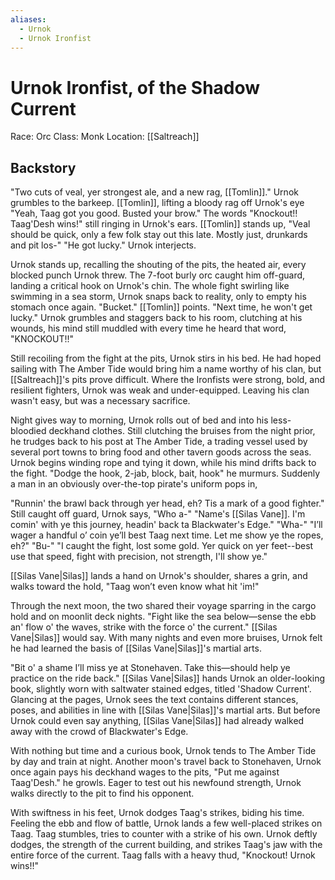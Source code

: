 ```yaml
---
aliases:
  - Urnok
  - Urnok Ironfist
---
```


# Urnok Ironfist, of the Shadow Current
Race: Orc
Class: Monk
Location: [[Saltreach]]
## Backstory
"Two cuts of veal, yer strongest ale, and a new rag, [[Tomlin]]." Urnok grumbles to the barkeep. [[Tomlin]], lifting a bloody rag off Urnok's eye "Yeah, Taag got you good. Busted your brow." The words "Knockout!! Taag'Desh wins!" still ringing in Urnok's ears. [[Tomlin]] stands up, "Veal should be quick, only a few folk stay out this late. Mostly just, drunkards and pit los-" "He got lucky." Urnok interjects. 

Urnok stands up, recalling the shouting of the pits, the heated air, every blocked punch Urnok threw. The 7-foot burly orc caught him off-guard, landing a critical hook on Urnok's chin. The whole fight swirling like swimming in a sea storm, Urnok snaps back to reality, only to empty his stomach once again. "Bucket." [[Tomlin]] points. "Next time, he won't get lucky." Urnok grumbles and staggers back to his room, clutching at his wounds, his mind still muddled with every time he heard that word, "KNOCKOUT!!"

Still recoiling from the fight at the pits, Urnok stirs in his bed. He had hoped sailing with The Amber Tide would bring him a name worthy of his clan, but [[Saltreach]]'s pits prove difficult. Where the Ironfists were strong, bold, and resilient fighters, Urnok was weak and under-equipped. Leaving his clan wasn't easy, but was a necessary sacrifice. 

Night gives way to morning, Urnok rolls out of bed and into his less-bloodied deckhand clothes. Still clutching the bruises from the night prior, he trudges back to his post at The Amber Tide, a trading vessel used by several port towns to bring food and other tavern goods across the seas. Urnok begins winding rope and tying it down, while his mind drifts back to the fight. "Dodge the hook, 2-jab, block, bait, hook" he murmurs. Suddenly a man in an obviously over-the-top pirate's uniform pops in, 

"Runnin' the brawl back through yer head, eh? Tis a mark of a good fighter." 
Still caught off guard, Urnok says, 
"Who a-" 
"Name's [[Silas Vane]]. I'm comin' with ye this journey, headin' back ta Blackwater's Edge."
"Wha-"
"I’ll wager a handful o’ coin ye’ll best Taag next time. Let me show ye the ropes, eh?"
"Bu-"
"I caught the fight, lost some gold. Yer quick on yer feet--best use that speed, fight with precision, not strength, I'll show ye."

[[Silas Vane|Silas]] lands a hand on Urnok's shoulder, shares a grin, and walks toward the hold, "Taag won’t even know what hit 'im!"

Through the next moon, the two shared their voyage sparring in the cargo hold and on moonlit deck nights. "Fight like the sea below—sense the ebb an' flow o' the waves, strike with the force o' the current." [[Silas Vane|Silas]] would say. With many nights and even more bruises, Urnok felt he had learned the basis of [[Silas Vane|Silas]]'s martial arts.

"Bit o' a shame I’ll miss ye at Stonehaven. Take this—should help ye practice on the ride back." [[Silas Vane|Silas]] hands Urnok an older-looking book, slightly worn with saltwater stained edges,  titled 'Shadow Current'. Glancing at the pages, Urnok sees the text contains different stances, poses, and abilities in line with [[Silas Vane|Silas]]'s martial arts. But before Urnok could even say anything, [[Silas Vane|Silas]] had already walked away with the crowd of Blackwater's Edge.

With nothing but time and a curious book, Urnok tends to The Amber Tide by day and train at night. Another moon's travel back to Stonehaven, Urnok once again pays his deckhand wages to the pits, "Put me against Taag'Desh." he growls. Eager to test out his newfound strength, Urnok walks directly to the pit to find his opponent. 

With swiftness in his feet, Urnok dodges Taag's strikes, biding his time. Feeling the ebb and flow of battle, Urnok lands a few well-placed strikes on Taag. Taag stumbles, tries to counter with a strike of his own. Urnok deftly dodges, the strength of the current building, and strikes Taag's jaw with the entire force of the current. Taag falls with a heavy thud, "Knockout! Urnok wins!!"